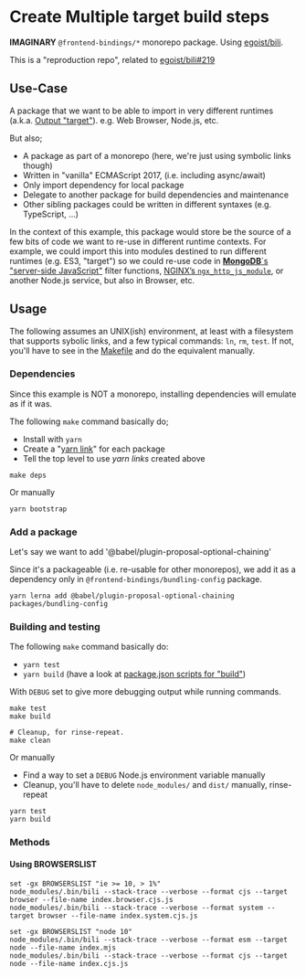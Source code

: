 # Create Multiple target build steps

**IMAGINARY** `@frontend-bindings/*` monorepo package. Using [egoist/bili](https://github.com/egoist/bili).

This is a "reproduction repo", related to [egoist/bili#219](https://github.com/egoist/bili/issues/219)

## Use-Case

A package that we want to be able to import in very different runtimes (a.k.a. [Output "target"](https://bili.egoist.sh/api/interfaces/configoutput.html#target)).
e.g. Web Browser, Node.js, etc.

But also;

- A package as part of a monorepo (here, we're just using symbolic links though)
- Written in "vanilla" ECMAScript 2017, (i.e. including async/await)
- Only import dependency for local package
- Delegate to another package for build dependencies and maintenance
- Other sibling packages could be written in different syntaxes (e.g. TypeScript, ...)

In the context of this example, this package would store be the source of a few bits of code we want to re-use in different runtime contexts.
For example, we could import this into modules destined to run different runtimes (e.g. ES3, "target") so we could re-use code in [**MongoDB**´s "server-side JavaScript"](https://docs.mongodb.com/manual/core/server-side-javascript/) filter functions, [NGINX’s `ngx_http_js_module`](https://nginx.org/en/docs/http/ngx_http_js_module.html), or another Node.js service, but also in Browser, etc.

## Usage

The following assumes an UNIX(ish) environment, at least with a filesystem that supports sybolic links, and a few typical commands: `ln`, `rm`, `test`.
If not, you'll have to see in the [Makefile](./Makefile) and do the equivalent manually.

### Dependencies

Since this example is NOT a monorepo, installing dependencies will emulate as if it was.

The following `make` command basically do;

- Install with `yarn`
- Create a "[yarn link](https://yarnpkg.com/lang/en/docs/cli/link/)" for each package
- Tell the top level to use _yarn links_ created above

```terminal
make deps
```

Or manually

```terminal
yarn bootstrap
```

### Add a package

Let's say we want to add '@babel/plugin-proposal-optional-chaining'

Since it's a packageable (i.e. re-usable for other monorepos), we add it as a dependency only in `@frontend-bindings/bundling-config` package.

```terminal
yarn lerna add @babel/plugin-proposal-optional-chaining packages/bundling-config
```

### Building and testing

The following `make` command basically do:

- `yarn test`
- `yarn build` (have a look at [package.json scripts for "build"](./package.json))

With `DEBUG` set to give more debugging output while running commands.

```terminal
make test
make build

# Cleanup, for rinse-repeat.
make clean
```

Or manually

- Find a way to set a `DEBUG` Node.js environment variable manually
- Cleanup, you'll have to delete `node_modules/` and `dist/` manually, rinse-repeat

```terminal
yarn test
yarn build
```

### Methods

#### Using BROWSERSLIST

```terminal
set -gx BROWSERSLIST "ie >= 10, > 1%"
node_modules/.bin/bili --stack-trace --verbose --format cjs --target browser --file-name index.browser.cjs.js
node_modules/.bin/bili --stack-trace --verbose --format system --target browser --file-name index.system.cjs.js

set -gx BROWSERSLIST "node 10"
node_modules/.bin/bili --stack-trace --verbose --format esm --target node --file-name index.mjs
node_modules/.bin/bili --stack-trace --verbose --format cjs --target node --file-name index.cjs.js
```
